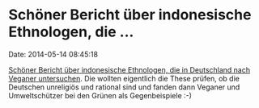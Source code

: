 Schöner Bericht über indonesische Ethnologen, die \...
======================================================

Date: 2014-05-14 08:45:18

[Schöner Bericht über indonesische Ethnologen, die in Deutschland nach
Veganer untersuchen](http://spiegel.de/article.do?id=797858). Die
wollten eigentlich die These prüfen, ob die Deutschen unreligiös und
rational sind und fanden dann Veganer und Umweltschützer bei den Grünen
als Gegenbeispiele :-)
